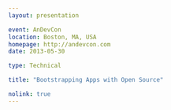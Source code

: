 ```yaml
---
layout: presentation

event: AnDevCon
location: Boston, MA, USA
homepage: http://andevcon.com
date: 2013-05-30

type: Technical

title: "Bootstrapping Apps with Open Source"

nolink: true
---
```

